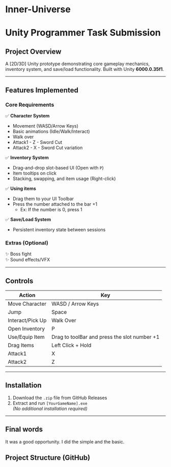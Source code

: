 # Inner-Universe

# Unity Programmer Task Submission

## Project Overview

A [2D/3D] Unity prototype demonstrating core gameplay mechanics, inventory system, and save/load functionality. Built with Unity **6000.0.35f1**.

---

## Features Implemented

### Core Requirements

✅ **Character System**

- Movement (WASD/Arrow Keys)
- Basic animations (Idle/Walk/Interact)
- Walk over
- Attack1 - Z - Sword Cut
- Attack2 - X - Sword Cut variation

✅ **Inventory System**

- Drag-and-drop slot-based UI (Open with `P`)
- Item tooltips on click
- Stacking, swapping, and item usage (Right-click)

✅ **Using items**

- Drag them to your UI Toolbar
- Press the number attached to the bar +1
  - Ex: If the number is 0, press 1

✅ **Save/Load System**

- Persistent inventory state between sessions

### Extras (Optional)

✨ Boss fight  
✨ Sound effects/VFX

---

## Controls

| Action           | Key                                          |
| ---------------- | -------------------------------------------- |
| Move Character   | WASD / Arrow Keys                            |
| Jump             | Space                                        |
| Interact/Pick Up | Walk Over                                    |
| Open Inventory   | P                                            |
| Use/Equip Item   | Drag to toolBar and press the slot number +1 |
| Drag Items       | Left Click + Hold                            |
| Attack1          | X                                            |
| Attack2          | Z                                            |

---

## Installation

1. Download the `.zip` file from GitHub Releases
2. Extract and run `[YourGameName].exe`  
   _(No additional installation required)_

---

## Final words

It was a good opportunity. I did the simple and the basic.

## Project Structure (GitHub)
